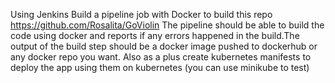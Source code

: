 Using Jenkins
Build a pipeline job with Docker to build this repo https://github.com/Rosalita/GoViolin
The pipeline should be able to build the code using docker and reports if any errors happened in the build.The output of the build step should be a docker image pushed to dockerhub or any docker repo you want.
Also as a plus create kubernetes manifests to deploy the app using them on kubernetes (you can use minikube to test)
